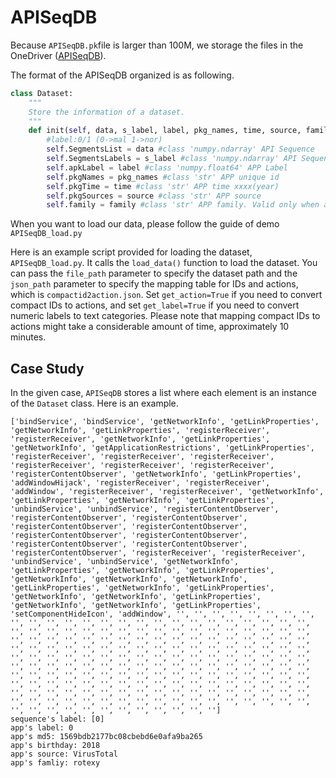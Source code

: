 # APISeqDB

Because `APISeqDB.pk`file is larger than 100M, we storage the files in the OneDriver ([APISeqDB](https://1drv.ms/f/s!AmEGIYMGBaTpap6pzfPNLWbMaIE?e=s1dCSB)).

The format of the APISeqDB organized is as following.

```python
class Dataset:
    """
    Store the information of a dataset.
    """
    def init(self, data, s_label, label, pkg_names, time, source, family):
        #label:0/1 (0->mal 1->nor)
        self.SegmentsList = data #class 'numpy.ndarray' API Sequence
        self.SegmentsLabels = s_label #class 'numpy.ndarray' API Sequence Labels
        self.apkLabel = label #class 'numpy.float64' APP Label
        self.pkgNames = pkg_names #class 'str' APP unique id
        self.pkgTime = time #class 'str' APP time xxxx(year)
        self.pkgSources = source #class 'str' APP source
        self.family = family #class 'str' APP family. Valid only when apkLabel == 0
```

When you want to load our data, please follow the guide of demo `APISeqDB_load.py`

Here is an example script provided for loading the dataset, `APISeqDB_load.py`. It calls the `load_data()` function to load the dataset. You can pass the `file_path` parameter to specify the dataset path and the `json_path` parameter to specify the mapping table for IDs and actions, which is `compactid2action.json`. Set `get_action=True` if you need to convert compact IDs to actions, and set `get_label=True` if you need to convert numeric labels to text categories. Please note that mapping compact IDs to actions might take a considerable amount of time, approximately 10 minutes.

## Case Study

In the given case, `APISeqDB` stores a list where each element is an instance of the `Dataset` class. Here is an example.

```shell
['bindService', 'bindService', 'getNetworkInfo', 'getLinkProperties', 'getNetworkInfo', 'getLinkProperties', 'registerReceiver', 'registerReceiver', 'getNetworkInfo', 'getLinkProperties', 'getNetworkInfo', 'getApplicationRestrictions', 'getLinkProperties', 'registerReceiver', 'registerReceiver', 'registerReceiver', 'registerReceiver', 'registerReceiver', 'registerReceiver', 'registerContentObserver', 'getNetworkInfo', 'getLinkProperties', 'addWindowHijack', 'registerReceiver', 'registerReceiver', 'addWindow', 'registerReceiver', 'registerReceiver', 'getNetworkInfo', 'getLinkProperties', 'getNetworkInfo', 'getLinkProperties', 'unbindService', 'unbindService', 'registerContentObserver', 'registerContentObserver', 'registerContentObserver', 'registerContentObserver', 'registerContentObserver', 'registerContentObserver', 'registerContentObserver', 'registerContentObserver', 'registerContentObserver', 'registerContentObserver', 'registerReceiver', 'registerReceiver', 'unbindService', 'unbindService', 'getNetworkInfo', 'getLinkProperties', 'getNetworkInfo', 'getLinkProperties', 'getNetworkInfo', 'getNetworkInfo', 'getNetworkInfo', 'getLinkProperties', 'getNetworkInfo', 'getLinkProperties', 'getNetworkInfo', 'getNetworkInfo', 'getLinkProperties', 'getNetworkInfo', 'getNetworkInfo', 'getLinkProperties', 'setComponentHideIcon', 'addWindow', '', '', '', '', '', '', '', '', '', '', '', '', '', '', '', '', '', '', '', '', '', '', '', '', '', '', '', '', '', '', '', '', '', '', '', '', '', '', '', '', '', '', '', '', '', '', '', '', '', '', '', '', '', '', '', '', '', '', '', '', '', '', '', '', '', '', '', '', '', '', '', '', '', '', '', '', '', '', '', '', '', '', '', '', '', '', '', '', '', '', '', '', '', '', '', '', '', '', '', '', '', '', '', '', '', '', '', '', '', '', '', '', '', '', '', '', '', '', '', '', '', '', '', '', '', '', '', '', '', '', '', '', '', '', '', '', '', '', '', '', '', '', '', '', '', '', '', '', '', '', '', '', '', '', '', '', '', '', '', '', '', '', '', '', '', '', '', '', '', '', '', '', '', '', '', '', '', '', '', '', '', '', '', '', '', '', '', '', '', '']
sequence's label: [0]
app's label: 0
app's md5: 1569bdb2177bc08cbebd6e0afa9ba265
app's birthday: 2018
app's source: VirusTotal
app's famliy: rotexy
```

